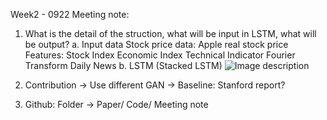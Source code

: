 Week2 - 0922 Meeting note:

1. What is the detail of the struction, what will be input in LSTM, what will be output?
  a. Input data
    Stock price data: Apple real stock price
    Features: Stock Index
              Economic Index
              Technical Indicator
              Fourier Transform
              Daily News
  b. LSTM (Stacked LSTM)
  ![Image description](Stacked_LSTM_Structure)
  
       


2. Contribution -> Use different GAN
                -> Baseline: Stanford report?
                
               
3. Github: Folder -> Paper/ Code/ Meeting note
